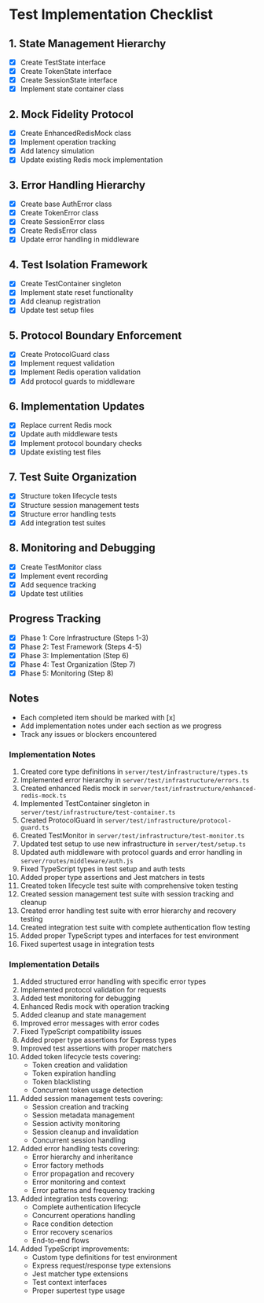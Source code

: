 # Test Implementation Checklist

## 1. State Management Hierarchy
- [x] Create TestState interface
- [x] Create TokenState interface
- [x] Create SessionState interface
- [x] Implement state container class

## 2. Mock Fidelity Protocol
- [x] Create EnhancedRedisMock class
- [x] Implement operation tracking
- [x] Add latency simulation
- [x] Update existing Redis mock implementation

## 3. Error Handling Hierarchy
- [x] Create base AuthError class
- [x] Create TokenError class
- [x] Create SessionError class
- [x] Create RedisError class
- [x] Update error handling in middleware

## 4. Test Isolation Framework
- [x] Create TestContainer singleton
- [x] Implement state reset functionality
- [x] Add cleanup registration
- [x] Update test setup files

## 5. Protocol Boundary Enforcement
- [x] Create ProtocolGuard class
- [x] Implement request validation
- [x] Implement Redis operation validation
- [x] Add protocol guards to middleware

## 6. Implementation Updates
- [x] Replace current Redis mock
- [x] Update auth middleware tests
- [x] Implement protocol boundary checks
- [x] Update existing test files

## 7. Test Suite Organization
- [x] Structure token lifecycle tests
- [x] Structure session management tests
- [x] Structure error handling tests
- [x] Add integration test suites

## 8. Monitoring and Debugging
- [x] Create TestMonitor class
- [x] Implement event recording
- [x] Add sequence tracking
- [x] Update test utilities

## Progress Tracking
- [x] Phase 1: Core Infrastructure (Steps 1-3)
- [x] Phase 2: Test Framework (Steps 4-5)
- [x] Phase 3: Implementation (Step 6)
- [x] Phase 4: Test Organization (Step 7)
- [x] Phase 5: Monitoring (Step 8)

## Notes
- Each completed item should be marked with [x]
- Add implementation notes under each section as we progress
- Track any issues or blockers encountered

### Implementation Notes
1. Created core type definitions in `server/test/infrastructure/types.ts`
2. Implemented error hierarchy in `server/test/infrastructure/errors.ts`
3. Created enhanced Redis mock in `server/test/infrastructure/enhanced-redis-mock.ts`
4. Implemented TestContainer singleton in `server/test/infrastructure/test-container.ts`
5. Created ProtocolGuard in `server/test/infrastructure/protocol-guard.ts`
6. Created TestMonitor in `server/test/infrastructure/test-monitor.ts`
7. Updated test setup to use new infrastructure in `server/test/setup.ts`
8. Updated auth middleware with protocol guards and error handling in `server/routes/middleware/auth.js`
9. Fixed TypeScript types in test setup and auth tests
10. Added proper type assertions and Jest matchers in tests
11. Created token lifecycle test suite with comprehensive token testing
12. Created session management test suite with session tracking and cleanup
13. Created error handling test suite with error hierarchy and recovery testing
14. Created integration test suite with complete authentication flow testing
15. Added proper TypeScript types and interfaces for test environment
16. Fixed supertest usage in integration tests

### Implementation Details
1. Added structured error handling with specific error types
2. Implemented protocol validation for requests
3. Added test monitoring for debugging
4. Enhanced Redis mock with operation tracking
5. Added cleanup and state management
6. Improved error messages with error codes
7. Fixed TypeScript compatibility issues
8. Added proper type assertions for Express types
9. Improved test assertions with proper matchers
10. Added token lifecycle tests covering:
    - Token creation and validation
    - Token expiration handling
    - Token blacklisting
    - Concurrent token usage detection
11. Added session management tests covering:
    - Session creation and tracking
    - Session metadata management
    - Session activity monitoring
    - Session cleanup and invalidation
    - Concurrent session handling
12. Added error handling tests covering:
    - Error hierarchy and inheritance
    - Error factory methods
    - Error propagation and recovery
    - Error monitoring and context
    - Error patterns and frequency tracking
13. Added integration tests covering:
    - Complete authentication lifecycle
    - Concurrent operations handling
    - Race condition detection
    - Error recovery scenarios
    - End-to-end flows
14. Added TypeScript improvements:
    - Custom type definitions for test environment
    - Express request/response type extensions
    - Jest matcher type extensions
    - Test context interfaces
    - Proper supertest type usage